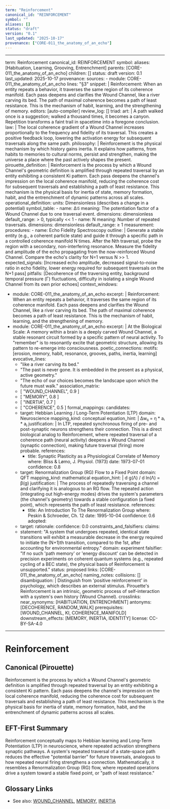 ```yaml
---
term: "Reinforcement"
canonical_id: "REINFORCEMENT"
symbol: ""
aliases: []
status: "draft"
version: "0.1"
last_updated: "2025-10-17"
provenance: ["CORE-011_the_anatomy_of_an_echo"]
---
```


---
term: Reinforcement
canonical_id: REINFORCEMENT
symbol:
aliases: [Habituation, Learning, Grooving, Entrenchment]
parents: [CORE-011_the_anatomy_of_an_echo]
children: []
status: draft
version: 0.1
last_updated: 2025-10-17
provenance:
  sources:
    - module: CORE-011_the_anatomy_of_an_echo
      lines: "§3"
      snippet: |
        Reinforcement: When an entity repeats a behavior, it traverses the same region of its coherence manifold. Each pass deepens and clarifies the Wound Channel, like a river carving its bed. The path of maximal coherence becomes a path of least resistance. This is the mechanism of habit, learning, and the strengthening of memory.
  editors: [auto-compiler]
  review_log: []
triad:
  art: |
    A path walked once is a suggestion; walked a thousand times, it becomes a canyon. Repetition transforms a faint trail in spacetime into a foregone conclusion.
  law: |
    The local coherence gradient of a Wound Channel increases proportionally to the frequency and fidelity of its traversal. This creates a positive feedback loop, lowering the activation energy for subsequent traversals along the same path.
  philosophy: |
    Reinforcement is the physical mechanism by which history gains inertia. It explains how patterns, from habits to memories to cultural norms, persist and strengthen, making the universe a place where the past actively shapes the present.
pirouette_definition: |
  Reinforcement is the process by which a Wound Channel's geometric definition is amplified through repeated traversal by an entity exhibiting a consistent Ki pattern. Each pass deepens the channel's impression on the local coherence manifold, reducing the coherence cost for subsequent traversals and establishing a path of least resistance. This mechanism is the physical basis for inertia of state, memory formation, habit, and the entrenchment of dynamic patterns across all scales.
operational_definition:
  units: Dimensionless (describes a change in a potential)
  symbol_table:
    - name: Δ𝒢
      meaning: The potentiation factor of a Wound Channel due to one traversal event.
      dimensions: dimensionless
      default_range: > 0, typically << 1
    - name: N
      meaning: Number of repeated traversals.
      dimensions: dimensionless
      default_range: ≥ 1
  measurement:
    procedures:
      - name: Echo Fidelity Spectroscopy
        outline: |
          Generate a stable entity (e.g., a coherent particle state) and guide it through a specific path in a controlled coherence manifold N times. After the Nth traversal, probe the region with a secondary, non-interfering resonance. Measure the fidelity and amplitude of the echo propagating from the now-reinforced Wound Channel. Compare the echo's clarity for N=1 versus N >> 1.
        expected_signals: [Increased echo amplitude, decreased signal-to-noise ratio in echo fidelity, lower energy required for subsequent traversals on the N+1 pass]
        pitfalls: [Decoherence of the traversing entity, background temporal pressure (Γ) fluctuations, difficulty in isolating a single Wound Channel from its own prior echoes]
context_windows:
  - module: CORE-011_the_anatomy_of_an_echo
    excerpt: |
      Reinforcement: When an entity repeats a behavior, it traverses the same region of its coherence manifold. Each pass deepens and clarifies the Wound Channel, like a river carving its bed. The path of maximal coherence becomes a path of least resistance. This is the mechanism of habit, learning, and the strengthening of memory.
  - module: CORE-011_the_anatomy_of_an_echo
    excerpt: |
      At the Biological Scale: A memory within a brain is a deeply carved Wound Channel, a stable resonant circuit formed by a specific pattern of neural activity. To "remember" is to resonantly excite that geometric structure, allowing its pattern to re-emerge into consciousness.
poetic_connections:
  motifs: [erosion, memory, habit, resonance, grooves, paths, inertia, learning]
  evocative_lines:
    - "like a river carving its bed."
    - "The past is never gone. It is embedded in the present as a physical, active geometry."
    - "The echo of our choices becomes the landscape upon which the future must walk."
  association_matrix:
    - [ "WOUND_CHANNEL", 0.9 ]
    - [ "MEMORY", 0.8 ]
    - [ "INERTIA", 0.7 ]
    - [ "COHERENCE", 0.5 ]
formal_mappings:
  candidates:
    - target: Hebbian Learning / Long-Term Potentiation (LTP)
      domain: Neuroscience
      mapping_kind: conceptual
      equation_hint: |
        Δwᵢⱼ = η * aᵢ * aⱼ
      justification: |
        In LTP, repeated synchronous firing of pre- and post-synaptic neurons strengthens their connection. This is a direct biological analog to Reinforcement, where repeated traversal of a coherence path (neural activity) deepens a Wound Channel (synaptic connection), making future traversal (firing) more probable.
      references:
        - title: Synaptic Plasticity as a Physiological Correlate of Memory
          where: Bliss & Lømo, J. Physiol. (1973)
          date: 1973-07-01
      confidence: 0.8
    - target: Renormalization Group (RG) Flow to a Fixed Point
      domain: QFT
      mapping_kind: mathematical
      equation_hint: |
        d g(Λ) / d ln(Λ) = β(g)
      justification: |
        The process of repeatedly traversing a channel and clarifying it is analogous to an RG flow. The repeated action (integrating out high-energy modes) drives the system's parameters (the channel's geometry) towards a stable configuration (a fixed point), which represents the path of least resistance.
      references:
        - title: An Introduction To The Renormalization Group
          where: Peskin & Schroeder, Ch. 12
          date: 1995-10-04
      confidence: 0.6
  adopted:
    - target:
      rationale:
      confidence: 0.0
constraints_and_falsifiers:
  claims:
    - statement: "A system that undergoes repeated, identical state transitions will exhibit a measurable decrease in the energy required to initiate the (N+1)th transition, compared to the 1st, after accounting for environmental entropy."
      domain: experiment
      falsifier: "If no such 'path memory' or 'energy discount' can be detected in precision experiments on coherent quantum systems (e.g., repeated cycling of a BEC state), the physical basis of Reinforcement is unsupported."
      status: proposed
      links: [CORE-011_the_anatomy_of_an_echo]
naming_notes:
  collisions: []
  disambiguation: |
    Distinguish from 'positive reinforcement' in psychology, which describes an external stimulus. Pirouette's Reinforcement is an intrinsic, geometric process of self-interaction with a system's own history (Wound Channel).
crosslinks:
  near_synonyms: [HABITUATION, ENTRENCHMENT]
  antonyms: [DECOHERENCE, RANDOM_WALK]
  prerequisites: [WOUND_CHANNEL, KI, COHERENCE_MANIFOLD]
  downstream_effects: [MEMORY, INERTIA, IDENTITY]
license: CC-BY-SA-4.0
---

# Reinforcement

## Canonical (Pirouette)
Reinforcement is the process by which a Wound Channel's geometric definition is amplified through repeated traversal by an entity exhibiting a consistent Ki pattern. Each pass deepens the channel's impression on the local coherence manifold, reducing the coherence cost for subsequent traversals and establishing a path of least resistance. This mechanism is the physical basis for inertia of state, memory formation, habit, and the entrenchment of dynamic patterns across all scales.

## EFT-First Summary
Reinforcement conceptually maps to Hebbian learning and Long-Term Potentiation (LTP) in neuroscience, where repeated activation strengthens synaptic pathways. A system's repeated traversal of a state-space path reduces the effective "potential barrier" for future traversals, analogous to how repeated neural firing strengthens a connection. Mathematically, it resembles a Renormalization Group (RG) flow, where repeated operations drive a system toward a stable fixed point, or "path of least resistance."

## Glossary Links
- See also: [WOUND_CHANNEL](./WOUND_CHANNEL.md), [MEMORY](./MEMORY.md), [INERTIA](./INERTIA.md)